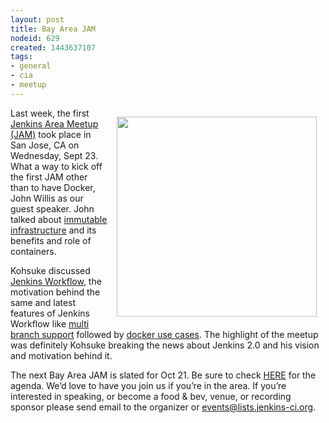 ```yaml
---
layout: post
title: Bay Area JAM
nodeid: 629
created: 1443637107
tags:
- general
- cia
- meetup
---
```

<div style="float:right; margin:1em">
<img src="http://jenkins-ci.org/sites/default/files/images/Screen%20Shot%202015-09-30%20at%202.15.54%20PM_0.png" width=320>
</div>

<p>Last week, the first <a href="http://www.meetup.com/jenkinsmeetup/events/225059665/">Jenkins Area Meetup (JAM)</a> took place in San Jose, CA on Wednesday, Sept 23.  What a way to kick off the first JAM other than to have Docker, John Willis as our guest speaker. John talked about <a href="http://www.slideshare.net/botchagalupe/devops-and-immutable-infrastructure-cloud-expo-2015-nyc">immutable infrastructure</a> and its benefits and role of containers.</p>
 
<p>Kohsuke discussed <a href="https://wiki.jenkins-ci.org/display/JENKINS/Workflow+Plugin">Jenkins Workflow</a>, the motivation behind the same and latest features of Jenkins Workflow like <a href="http://developer-blog.cloudbees.com/2015/08/workflow-19-and-multibranch-beta.html">multi branch support</a> followed by <a href="http://blog.cloudbees.com/2015/06/building-modern-real-world-software.html">docker use cases</a>. The highlight of the meetup was definitely Kohsuke breaking the news about Jenkins 2.0 and his vision and motivation behind it.</p>
 
<p>The next Bay Area JAM is slated for Oct 21. Be sure to check <a href="http://www.meetup.com/jenkinsmeetup/">HERE</a> for the agenda. We’d love to have you join us if you’re in the area.  If you’re interested in speaking, or become a food & bev, venue, or recording sponsor please send email to the organizer or <a href="mailto:events@lists.jenkins-ci.org">events@lists.jenkins-ci.org</a>.</p>
